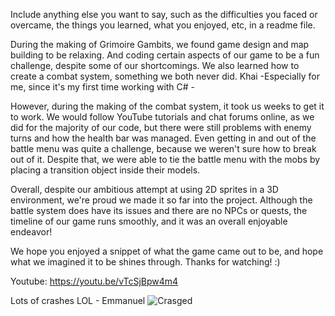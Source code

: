 Include anything else you want to say, such as the difficulties you faced or overcame, the things you learned, what you enjoyed, etc, in a readme file.

During the making of Grimoire Gambits, we found game design and map building to be relaxing. And coding certain aspects of our game to be a fun challenge, despite some of our shortcomings. We also learned how to create a combat system, something we both never did.
      Khai -Especially for me, since it's my first time working with C# - 

However, during the making of the combat system, it took us weeks to get it to work. We would follow YouTube tutorials and chat forums online, as we did for the majority of our code, but there were still problems with enemy turns and how the health bar was managed. Even getting in and out of the battle menu was quite a challenge, because we weren't sure how to break out of it. Despite that, we were able to 
tie the battle menu with the mobs by placing a transition object inside their models. 

Overall, despite our ambitious attempt at using 2D sprites in a 3D environment, we're proud we made it so far into the project. Although the battle system does have its issues and there are no NPCs or quests, the timeline of our game runs smoothly, and it was an overall enjoyable endeavor! 

We hope you enjoyed a snippet of what the game came out to be, and hope what we imagined it to be shines through. Thanks for watching!  :)
 
Youtube: 
https://youtu.be/vTcSjBpw4m4


Lots of crashes LOL - Emmanuel
![Crasged](https://github.com/Sangtopia/The-Grimoire-Gambits/assets/40766915/73c26951-319b-4cdf-b766-d3b8acb708f7)
